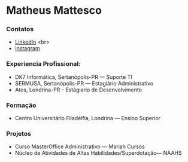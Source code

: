 # Matheus Mattesco

### Contatos

 - [LinkedIn](http://linkedin.com/in/msbrodrigues](https://www.linkedin.com/authwall?trk=qf&original_referer=https://www.google.com/&sessionRedirect=https%3A%2F%2Fbr.linkedin.com%2Fin%2Fmatheus-mattesco-19a827204)) <br>
 - [Instagram](http://www.instagram.com/matheus_mattesco) <br>

### Experiencia Profissional:

 - DK7 Informática, Sertanópolis-PR — Suporte TI <br>
 - SERMUSA, Sertanópolis-PR — Estagiário Administrativo
 - Atos, Londrina-PR - Estágiario de Desenvolvimento

### Formação

 - Centro Universitário Filadélfia, Londrina — Ensino Superior

### Projetos

 - Curso MasterOffice Administrativo — Mariah Cursos <br>
 - Núcleo de Atividades de Altas Habilidades/Superdotação— NAAHS



